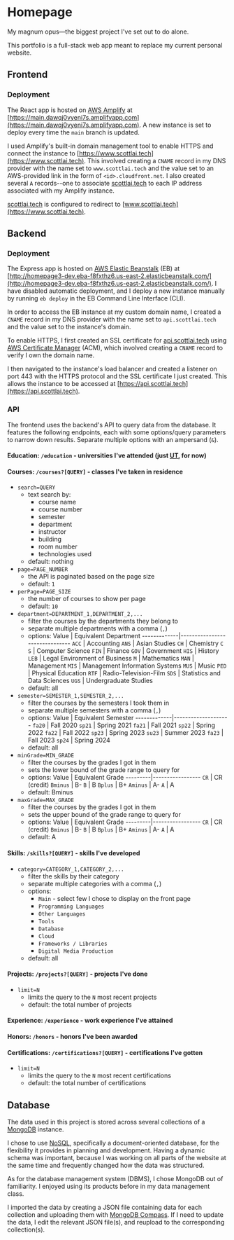 # Homepage
My magnum opus&mdash;the biggest project I've set out to do alone.

This portfolio is a full-stack web app meant to replace my current personal website.

## Frontend
### Deployment
The React app is hosted on [AWS Amplify](https://aws.amazon.com/amplify/) at [https://main.dawqj0vyeni7s.amplifyapp.com](https://main.dawqj0vyeni7s.amplifyapp.com).
A new instance is set to deploy every time the `main` branch is updated.

I used Amplify's built-in domain management tool to enable HTTPS and connect the instance to [https://www.scottlai.tech](https://www.scottlai.tech).
This involved creating a `CNAME` record in my DNS provider with the name set to `www.scottlai.tech` and the value set to an AWS-provided link in the form of `<id>.cloudfront.net`.
I also created several `A` records--one to associate [scottlai.tech](https://www.scottlai.tech) to each IP address associated with my Amplify instance.

[scottlai.tech](https://www.scottlai.tech) is configured to redirect to [www.scottlai.tech](https://www.scottlai.tech).

## Backend
### Deployment
The Express app is hosted on [AWS Elastic Beanstalk](https://aws.amazon.com/elasticbeanstalk/) (EB) at [http://homepage3-dev.eba-f8fxthz6.us-east-2.elasticbeanstalk.com/](http://homepage3-dev.eba-f8fxthz6.us-east-2.elasticbeanstalk.com/).
I have disabled automatic deployment, and I deploy a new instance manually by running `eb deploy` in the EB Command Line Interface (CLI).

In order to access the EB instance at my custom domain name, I created a `CNAME` record in my DNS provider with the name set to `api.scottlai.tech` and the value set to the instance's domain.

To enable HTTPS, I first created an SSL certificate for [api.scottlai.tech](https://api.scottlai.tech) using [AWS Certificate Manager](https://aws.amazon.com/certificate-manager/) (ACM), which involved creating a `CNAME` record to verify I own the domain name.

I then navigated to the instance's load balancer and created a listener on port 443 with the HTTPS protocol and the SSL certificate I just created.
This allows the instance to be accessed at [https://api.scottlai.tech](https://api.scottlai.tech).

### API
The frontend uses the backend's API to query data from the database.
It features the following endpoints, each with some options/query parameters to narrow down results. Separate multiple options with an ampersand (`&`).

#### Education: `/education` - universities I've attended (just [UT](https://www.utexas.edu/), for now)

#### Courses: `/courses?[QUERY]` - classes I've taken in residence
* `search=QUERY`
    * text search by:
        * course name
        * course number
        * semester
        * department
        * instructor
        * building
        * room number
        * technologies used
    * default: nothing
* `page=PAGE_NUMBER`
    * the API is paginated based on the page size
    * default: `1`
* `perPage=PAGE_SIZE`
    * the number of courses to show per page
    * default: `10`
* `department=DEPARTMENT_1,DEPARTMENT_2,...`
    * filter the courses by the departments they belong to
    * separate multiple departments with a comma (`,`)
    * options:
        Value        | Equivalent Department
        -------------|-------------------------------
        `ACC`        | Accounting
        `ANS`        | Asian Studies
        `CH`         | Chemistry
        `C S`        | Computer Science
        `FIN`        | Finance
        `GOV`        | Government
        `HIS`        | History
        `LEB`        | Legal Environment of Business
        `M`          | Mathematics
        `MAN`        | Management
        `MIS`        | Management Information Systems
        `MUS`        | Music
        `PED`        | Physical Education
        `RTF`        | Radio-Television-Film
        `SDS`        | Statistics and Data Sciences
        `UGS`        | Undergraduate Studies
    * default: all
* `semester=SEMESTER_1,SEMESTER_2,...`
    * filter the courses by the semesters I took them in
    * separate multiple semesters with a comma (`,`)
    * options:
        Value        | Equivalent Semester
        -------------|--------------------
        `fa20`       | Fall 2020
        `sp21`       | Spring 2021
        `fa21`       | Fall 2021
        `sp22`       | Spring 2022
        `fa22`       | Fall 2022
        `sp23`       | Spring 2023
        `su23`       | Summer 2023
        `fa23`       | Fall 2023
        `sp24`       | Spring 2024
    * default: all
* `minGrade=MIN_GRADE`
    * filter the courses by the grades I got in them
    * sets the lower bound of the grade range to query for
    * options:
        Value    | Equivalent Grade
        ---------|-----------------
        `CR`     | CR (credit)
        `Bminus` | B-
        `B`      | B
        `Bplus`  | B+
        `Aminus` | A-
        `A`      | A
    * default: Bminus
* `maxGrade=MAX_GRADE`
    * filter the courses by the grades I got in them
    * sets the upper bound of the grade range to query for
    * options:
        Value    | Equivalent Grade
        ---------|-----------------
        `CR`     | CR (credit)
        `Bminus` | B-
        `B`      | B
        `Bplus`  | B+
        `Aminus` | A-
        `A`      | A
    * default: A

#### Skills: `/skills?[QUERY]` - skills I've developed
* `category=CATEGORY_1,CATEGORY_2,...`
    * filter the skills by their category
    * separate multiple categories with a comma (`,`)
    * options:
        * `Main` - select few I chose to display on the front page
        * `Programming Languages`
        * `Other Languages`
        * `Tools`
        * `Database`
        * `Cloud`
        * `Frameworks / Libraries`
        * `Digital Media Production`
    * default: all

#### Projects: `/projects?[QUERY]` - projects I've done
* `limit=N`
    * limits the query to the `N` most recent projects
    * default: the total number of projects

#### Experience: `/experience` - work experience I've attained

#### Honors: `/honors` - honors I've been awarded

#### Certifications: `/certifications?[QUERY]` - certifications I've gotten
* `limit=N`
    * limits the query to the `N` most recent certifications
    * default: the total number of certifications

## Database
The data used in this project is stored across several collections of a [MongoDB](https://www.mongodb.com/) instance.

I chose to use [NoSQL](https://www.mongodb.com/nosql-explained), specifically a document-oriented database, for the flexibility it provides in planning and development. Having a dynamic schema was important, because I was working on all parts of the website at the same time and frequently changed how the data was structured.

As for the database management system (DBMS), I chose MongoDB out of familiarity. I enjoyed using its products before in my data management class.

I imported the data by creating a JSON file containing data for each collection and uploading them with [MongoDB Compass](https://www.mongodb.com/products/tools/compass). If I need to update the data, I edit the relevant JSON file(s), and reupload to the corresponding collection(s).